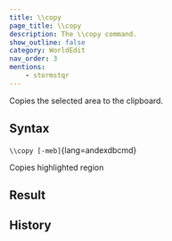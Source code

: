 ```yaml
---
title: \\copy
page_title: \\copy
description: The \\copy command.
show_outline: false
category: WorldEdit
nav_order: 3
mentions:
    - stormstqr
---
```


Copies the selected area to the clipboard.

<CommandDetailsTable
    name="\\copy"
    :categories="[
        'system', 'world', 'server', 'worldedit'
    ]"
    :requiredTags="[
        'canUseChatCommands'
    ]"
    ultraSecurityModeSecurityLevel="moderator"
    version="3.0.2"
    :undoSupported="-2"
    :functional="true"
    :deprecated="false"
/>

## Syntax

`\\copy [-meb]`{lang=andexdbcmd}

<indent>Copies highlighted region</indent>

## Result

<template-EmptySection />

## History

<template-EmptySection />
